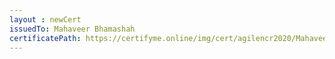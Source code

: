```yaml
--- 
layout : newCert 
issuedTo: Mahaveer Bhamashah 
certificatePath: https://certifyme.online/img/cert/agilencr2020/MahaveerBhamashah_06b4c.png
--- 
```

